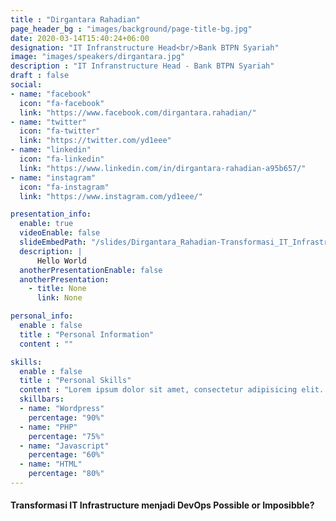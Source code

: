 ```yaml
---
title : "Dirgantara Rahadian"
page_header_bg : "images/background/page-title-bg.jpg"
date: 2020-03-14T15:40:24+06:00
designation: "IT Infranstructure Head<br/>Bank BTPN Syariah"
image: "images/speakers/dirgantara.jpg"
description : "IT Infranstructure Head - Bank BTPN Syariah"
draft : false
social:
- name: "facebook"
  icon: "fa-facebook"
  link: "https://www.facebook.com/dirgantara.rahadian/"
- name: "twitter"
  icon: "fa-twitter"
  link: "https://twitter.com/yd1eee"
- name: "linkedin"
  icon: "fa-linkedin"
  link: "https://www.linkedin.com/in/dirgantara-rahadian-a95b657/"
- name: "instagram"
  icon: "fa-instagram"
  link: "https://www.instagram.com/yd1eee/"

presentation_info:
  enable: true
  videoEnable: false
  slideEmbedPath: "/slides/Dirgantara_Rahadian-Transformasi_IT_Infrastructure_menjadi_DevOps_Possible_or_Imposibble.pdf"
  description: |
      Hello World
  anotherPresentationEnable: false
  anotherPresentation:
    - title: None
      link: None

personal_info:
  enable : false
  title : "Personal Information"
  content : ""

skills:
  enable : false
  title : "Personal Skills"
  content : "Lorem ipsum dolor sit amet, consectetur adipisicing elit. Excepturi explicabo suscipit deleniti voluptatum quos nostrum iure doloremque."
  skillbars:
  - name: "Wordpress"
    percentage: "90%"
  - name: "PHP"
    percentage: "75%"
  - name: "Javascript"
    percentage: "60%"
  - name: "HTML"
    percentage: "80%"
---
```

#### Transformasi IT Infrastructure menjadi DevOps Possible or Imposibble?
